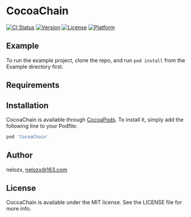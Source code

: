 # CocoaChain

[![CI Status](https://img.shields.io/travis/nelozx/CocoaChain.svg?style=flat)](https://travis-ci.org/nelozx/CocoaChain)
[![Version](https://img.shields.io/cocoapods/v/CocoaChain.svg?style=flat)](https://cocoapods.org/pods/CocoaChain)
[![License](https://img.shields.io/cocoapods/l/CocoaChain.svg?style=flat)](https://cocoapods.org/pods/CocoaChain)
[![Platform](https://img.shields.io/cocoapods/p/CocoaChain.svg?style=flat)](https://cocoapods.org/pods/CocoaChain)

## Example

To run the example project, clone the repo, and run `pod install` from the Example directory first.

## Requirements

## Installation

CocoaChain is available through [CocoaPods](https://cocoapods.org). To install
it, simply add the following line to your Podfile:

```ruby
pod 'CocoaChain'
```

## Author

nelozx, nelozx@163.com

## License

CocoaChain is available under the MIT license. See the LICENSE file for more info.
